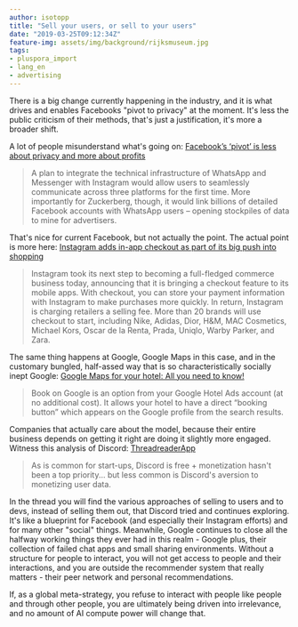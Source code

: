 ```yaml
---
author: isotopp
title: "Sell your users, or sell to your users"
date: "2019-03-25T09:12:34Z"
feature-img: assets/img/background/rijksmuseum.jpg
tags:
- pluspora_import
- lang_en
- advertising
---
```


There is a big change currently happening in the industry, and it is what drives and enables Facebooks "pivot to privacy" at the moment. 
It's less the public criticism of their methods, that's just a justification, it's more a broader shift.

A lot of people misunderstand what's going on: [ Facebook’s ‘pivot’ is less about privacy and more about profits](http://theconversation.com/facebooks-pivot-is-less-about-privacy-and-more-about-profits-113144)

> A plan to integrate the technical infrastructure of WhatsApp and Messenger with Instagram would allow users to seamlessly communicate across three platforms for the first time. 
> More importantly for Zuckerberg, though, it would link billions of detailed Facebook accounts with WhatsApp users – opening stockpiles of data to mine for advertisers.

That's nice for current Facebook, but not actually the point.
The actual point is more here: [Instagram adds in-app checkout as part of its big push into shopping](https://www.theverge.com/2019/3/19/18271840/instagram-checkout-shopping-facebook-business)

> Instagram took its next step to becoming a full-fledged commerce business today, announcing that it is bringing a checkout feature to its mobile apps.
> With checkout, you can store your payment information with Instagram to make purchases more quickly. 
> In return, Instagram is charging retailers a selling fee.
> More than 20 brands will use checkout to start, including Nike, Adidas, Dior, H&M, MAC Cosmetics, Michael Kors, Oscar de la Renta, Prada, Uniqlo, Warby Parker, and Zara.

The same thing happens at Google, Google Maps in this case, and in the customary bungled, half-assed way that is so characteristically socially inept Google: [Google Maps for your hotel: All you need to know!](https://www.hotelminder.com/google-maps-for-your-hotel-all-you-need-to-know)

> Book on Google is an option from your Google Hotel Ads account (at no additional cost).
> It allows your hotel to have a direct “booking button” which appears on the Google profile from the search results.

Companies that actually care about the model, because their entire business depends on getting it right are doing it slightly more engaged. 
Witness this analysis of Discord: [ThreadreaderApp](https://threadreaderapp.com/thread/1108776370929164288.html)

> As is common for start-ups, Discord is free + monetization hasn't been a top priority... but less common is Discord's aversion to monetizing user data.

In the thread you will find the various approaches of selling to users and to devs, instead of selling them out, that Discord tried and continues exploring.
It's like a blueprint for Facebook (and especially their Instagram efforts) and for many other "social" things.
Meanwhile, Google continues to close all the halfway working things they ever had in this realm - Google plus, their collection of failed chat apps and small sharing environments. 
Without a structure for people to interact, you will not get access to people and their interactions, and you are outside the recommender system that really matters - their peer network and personal recommendations.

If, as a global meta-strategy, you refuse to interact with people like people and through other people, you are ultimately being driven into irrelevance, and no amount of AI compute power will change that.
